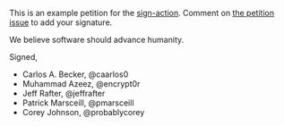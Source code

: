 This is an example petition for the [sign-action](https://github.com/jeffrafter/sign-action). Comment on [the petition issue](https://github.com/jeffrafter/example-petition/issues/1) to add your signature.

We believe software should advance humanity.

Signed,

<!-- signatures -->
* Carlos A. Becker, @caarlos0
* Muhammad Azeez, @encrypt0r
* Jeff Rafter, @jeffrafter
* Patrick Marsceill, @pmarsceill
* Corey Johnson, @probablycorey
